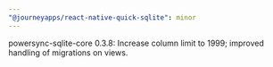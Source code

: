 ```yaml
---
"@journeyapps/react-native-quick-sqlite": minor
---
```


powersync-sqlite-core 0.3.8: Increase column limit to 1999; improved handling of migrations on views.
